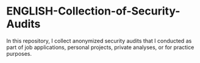 # ENGLISH-Collection-of-Security-Audits
In this repository, I collect anonymized security audits that I conducted as part of job applications, personal projects, private analyses, or for practice purposes.
